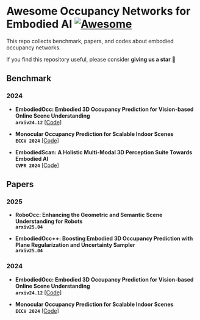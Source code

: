# Awesome Occupancy Networks for Embodied AI  [![Awesome](https://cdn.rawgit.com/sindresorhus/awesome/d7305f38d29fed78fa85652e3a63e154dd8e8829/media/badge.svg)](https://github.com/sindresorhus/awesome)
This repo collects benchmark, papers, and codes about embodied occupancy networks.

If you find this repository useful, please consider  **giving us a star** 🌟

## Benchmark
### 2024
- **<a href="https://arxiv.org/pdf/2412.04380.pdf" style="text-decoration: none ;">EmbodiedOcc: Embodied 3D Occupancy Prediction for Vision-based Online Scene Understanding</a>** <br>
**`arxiv24.12`** [[Code]](https://github.com/YkiWu/EmbodiedOcc) <br>
  
- **<a href="https://arxiv.org/pdf/2407.11730.pdf" style="text-decoration: none;">Monocular Occupancy Prediction for Scalable Indoor Scenes</a>** <br>
**`ECCV 2024`** [[Code]](https://github.com/hongxiaoy/ISO) <br>
  
- **<a href="https://arxiv.org/pdf/2312.16170.pdf" style="text-decoration: none;">EmbodiedScan: A Holistic Multi-Modal 3D Perception Suite Towards Embodied AI</a>** <br>
**`CVPR 2024`** [[Code]](https://github.com/OpenRobotLab/EmbodiedScan) <br>

## Papers
### 2025
- **<a href="https://arxiv.org/pdf/2504.14604.pdf" style="text-decoration: none;">RoboOcc: Enhancing the Geometric and Semantic Scene Understanding for Robots</a>** <br>
**`arxiv25.04`** <br>

- **<a href="https://arxiv.org/pdf/2504.09540.pdf" style="text-decoration: none;">EmbodiedOcc++: Boosting Embodied 3D Occupancy Prediction with Plane Regularization and Uncertainty Sampler</a>** <br>
**`arxiv25.04`** <br>

### 2024
- **<a href="https://arxiv.org/pdf/2412.04380.pdf" style="text-decoration: none;">EmbodiedOcc: Embodied 3D Occupancy Prediction for Vision-based Online Scene Understanding</a>** <br>
**`arxiv24.12`** [[Code]](https://github.com/YkiWu/EmbodiedOcc) <br>

- **<a href="https://arxiv.org/pdf/2407.11730.pdf" style="text-decoration: none;">Monocular Occupancy Prediction for Scalable Indoor Scenes</a>** <br>
**`ECCV 2024`** [[Code]](https://github.com/hongxiaoy/ISO) <br>
